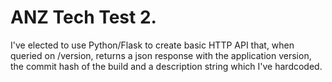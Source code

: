 # ANZ Tech Test 2.

I've elected to use Python/Flask to create basic HTTP API that, when queried on /version, 
returns a json response with  the application version, the commit hash of the build and
a description string which I've hardcoded.
